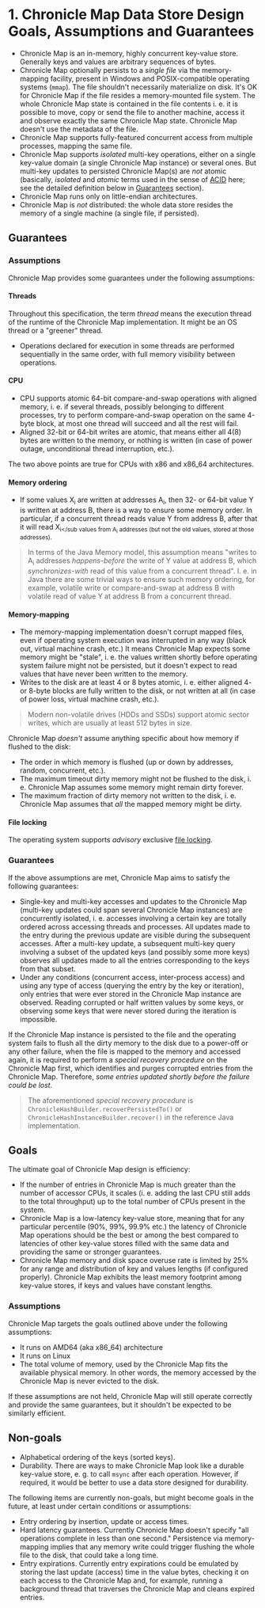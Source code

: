 # 1. Chronicle Map Data Store Design Goals, Assumptions and Guarantees

 - Chronicle Map is an in-memory, highly concurrent key-value store. Generally keys and values are
 arbitrary sequences of bytes.
 - Chronicle Map optionally persists to a *single file* via the memory-mapping facility, present in
 Windows and POSIX-compatible operating systems (`mmap`). The file shouldn't necessarily materialize
 on disk. It's OK for Chronicle Map if the file resides a memory-mounted file system. The whole
 Chronicle Map state is contained in the file contents i. e. it is possible to move, copy or send
 the file to another machine, access it and observe exactly the same Chronicle Map state. Chronicle
 Map doesn't use the metadata of the file.
 - Chronicle Map supports fully-featured concurrent access from multiple processes, mapping the same
 file.
 - Chronicle Map supports *isolated* multi-key operations, either on a single key-value domain
 (a single Chronicle Map instance) or several ones. But multi-key updates to persisted Chronicle
 Map(s) are *not* atomic (basically, *isolated* and *atomic* terms used in the sense of
 [ACID](https://en.wikipedia.org/wiki/ACID) here; see the detailed definition below
 in [Guarantees](#guarantees-1) section).
 - Chronicle Map runs only on little-endian architectures.
 - Chronicle Map is *not* distributed: the whole data store resides the memory of a single machine
 (a single file, if persisted).

## Guarantees

### Assumptions

Chronicle Map provides some guarantees under the following assumptions:

#### Threads

Throughout this specification, the term *thread* means the execution thread of the runtime of the
Chronicle Map implementation. It might be an OS thread or a "greener" thread.

 - Operations declared for execution in some threads are performed sequentially in the same order,
 with full memory visibility between operations.

#### CPU

 - CPU supports atomic 64-bit compare-and-swap operations with aligned memory, i. e. if several
 threads, possibly belonging to different processes, try to perform compare-and-swap operation on
 the same 4-byte block, at most one thread will succeed and all the rest will fail.
 - Aligned 32-bit or 64-bit writes are atomic, that means either all 4(8) bytes are written to
 the memory, or nothing is written (in case of power outage, unconditional thread interruption,
 etc.).

The two above points are true for CPUs with x86 and x86_64 architectures.

#### Memory ordering

 - If some values X<sub>i</sub> are written at addresses A<sub>i</sub>, then 32- or 64-bit value Y
 is written at address B, there is a way to ensure some memory order. In particular, if a
 concurrent thread reads value Y from address B, after that it will read X<sub>i</sub values from
 A<sub>i</sub> addresses (but not the old values, stored at those addresses).

 > In terms of the Java Memory model, this assumption means "writes to A<sub>i</sub> addresses
 > *happens-before* the write of Y value at address B, which *synchronizes-with* read of this value
 > from a concurrent thread". I. e. in Java there are some trivial ways to ensure such memory
 > ordering, for example, volatile write or compare-and-swap at address B with volatile read of
 > value Y at address B from a concurrent thread.

#### Memory-mapping

 - The memory-mapping implementation doesn't corrupt mapped files, even if operating system
 execution was interrupted in any way (black out, virtual machine crash, etc.) It means Chronicle
 Map expects some memory might be "stale", i. e. the values written shortly before operating system
 failure might not be persisted, but it doesn't expect to read values that have never been written
 to the memory.
 - Writes to the disk are at least 4 or 8 bytes atomic, i. e. either aligned 4- or 8-byte blocks
 are fully written to the disk, or not written at all (in case of power loss, virtual machine crash,
 etc.).

 > Modern non-volatile drives (HDDs and SSDs) support atomic sector writes, which are usually at
 > least 512 bytes in size.

Chronicle Map *doesn't* assume anything specific about how memory if flushed to the disk:

 - The order in which memory is flushed (up or down by addresses, random, concurrent, etc.).
 - The maximum timeout dirty memory might not be flushed to the disk, i. e. Chronicle Map assumes
 some memory might remain dirty forever.
 - The maximum fraction of dirty memory not written to the disk, i. e. Chronicle Map assumes that
 *all* the mapped memory might be dirty.

#### File locking

The operating system supports *advisory* exclusive [file locking](
https://en.wikipedia.org/wiki/File_locking).

### Guarantees

If the above assumptions are met, Chronicle Map aims to satisfy the following guarantees:

 - Single-key and multi-key accesses and updates to the Chronicle Map (multi-key updates could span
 several Chronicle Map instances) are concurrently isolated, i. e. accesses involving a certain key
 are totally ordered across accessing threads and processes. All updates made to the entry during
 the previous update are visible during the subsequent accesses. After a multi-key update,
 a subsequent multi-key query involving a subset of the updated keys (and possibly some more keys)
 observes all updates made to all the entries corresponding to the keys from that subset.
 - Under any conditions (concurrent access, inter-process access) and using any type of access
 (querying the entry by the key or iteration), only entries that were ever stored in the Chronicle
 Map instance are observed. Reading corrupted or half written values by some keys, or observing some
 keys that were never stored during the iteration is impossible.

If the Chronicle Map instance is persisted to the file and the operating system fails to flush all
the dirty memory to the disk due to a power-off or any other failure, when the file is mapped to
the memory and accessed again, it is required to perform a *special recovery procedure* on the
Chronicle Map first, which identifies and purges corrupted entries from the Chronicle Map.
Therefore, *some entries updated shortly before the failure could be lost.*

 > The aforementioned *special recovery procedure* is `ChronicleHashBuilder.recoverPersistedTo()`
 > or `ChronicleHashInstanceBuilder.recover()` in the reference Java implementation.

## Goals

The ultimate goal of Chronicle Map design is efficiency:

 - If the number of entries in Chronicle Map is much greater than the number of accessor CPUs, it
 scales (i. e. adding the last CPU still adds to the total throughput) up to the total number of
 CPUs present in the system.
 - Chronicle Map is a low-latency key-value store, meaning that for any particular percentile (90%,
 99%, 99.9% etc.) the latency of Chronicle Map operations should be the best or among the best
 compared to latencies of other key-value stores filled with the same data and providing the same or
 stronger guarantees.
 - Chronicle Map memory and disk space overuse rate is limited by 25% for any range and distribution
 of key and values lengths (if configured properly). Chronicle Map exhibits the least memory
 footprint among key-value stores, if keys and values have constant lengths.

### Assumptions

Chronicle Map targets the goals outlined above under the following assumptions:

 - It runs on AMD64 (aka x86_64) architecture
 - It runs on Linux
 - The total volume of memory, used by the Chronicle Map fits the available physical memory.
 In other words, the memory accessed by the Chronicle Map is never evicted to the disk.

If these assumptions are not held, Chronicle Map will still operate correctly and provide the same
guarantees, but it shouldn't be expected to be similarly efficient.

## Non-goals

 - Alphabetical ordering of the keys (sorted keys).
 - Durability. There are ways to make Chronicle Map look like a durable key-value store, e. g.
 to call `msync` after each operation. However, if required, it would be better to use a data store
 designed for durability.

The following items are currently non-goals, but might become goals in the future, at least under
certain conditions or assumptions:

 - Entry ordering by insertion, update or access times.
 - Hard latency guarantees. Currently Chronicle Map doesn't specify "all operations complete in less
 than one second." Persistence via memory-mapping implies that any memory write could trigger
 flushing the whole file to the disk, that could take a long time.
 - Entry expirations. Currently entry expirations could be emulated by storing the last update
 (access) time in the value bytes, checking it on each access to the Chronicle Map and, for example,
 running a background thread that traverses the Chronicle Map and cleans expired entries.
